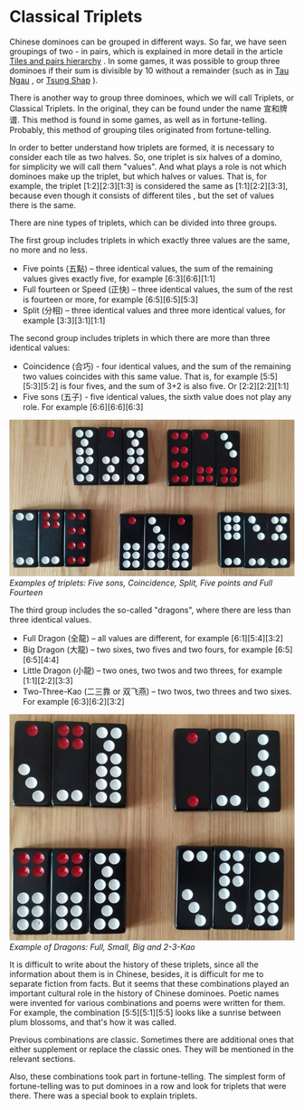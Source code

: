 # Classical Triplets

Chinese dominoes can be grouped in different ways. So far, we have seen groupings of two - in pairs, which is explained in more detail in the article [Tiles and pairs hierarchy](/gupai/tiles-and-pairs-hierarchy.html) . In some games, it was possible to group three dominoes if their sum is divisible by 10 without a remainder (such as in [Tau Ngau](/gupai/gambling-games/tau-ngau.html) , or [Tsung Shap](/gupai/fishing/tsung-shap.html) ). 

There is another way to group three dominoes, which we will call Triplets, or Classical Triplets. In the original, they can be found under the name 宣和牌谱. This method is found in some games, as well as in fortune-telling. Probably, this method of grouping tiles originated from fortune-telling. 

In order to better understand how triplets are formed, it is necessary to consider each tile as two halves. So, one triplet is six halves of a domino, for simplicity we will call them "values". And what plays a role is not which dominoes make up the triplet, but which halves or values. That is, for example, the triplet [1:2][2:3][1:3] is considered the same as [1:1][2:2][3:3], because even though it consists of different tiles , but the set of values there is the same. 

There are nine types of triplets, which can be divided into three groups. 

The first group includes triplets in which exactly three values are the same, no more and no less. 

 - Five points (五點) – three identical values, the sum of the remaining values gives exactly five, for example [6:3][6:6][1:1]
 - Full fourteen or Speed (正快) – three identical values, the sum of the rest is fourteen or more, for example [6:5][6:5][5:3]
 - Split (分相) – three identical values and three more identical values, for example [3:3][3:1][1:1]

The second group includes triplets in which there are more than three identical values: 

 - Coincidence (合巧) - four identical values, and the sum of the remaining two values coincides with this same value. That is, for example [5:5][5:3][5:2] is four fives, and the sum of 3+2 is also five. Or [2:2][2:2][1:1]
 - Five sons (五子) - five identical values, the sixth value does not play any role. For example [6:6][6:6][6:3]

![](/docs/assets/images/gupai/zen-triplets-1.jpg)  
_Examples of triplets: Five sons, Coincidence, Split, Five points and Full Fourteen_

The third group includes the so-called "dragons", where there are less than three identical values. 

 - Full Dragon (全龍) – all values are different, for example [6:1][5:4][3:2]
 - Big Dragon (大龍) – two sixes, two fives and two fours, for example [6:5][6:5][4:4]
 - Little Dragon (小龍) – two ones, two twos and two threes, for example [1:1][2:2][3:3]
 - Two-Three-Kao (二三靠 or 双飞燕) – two twos, two threes and two sixes. For example [6:3][6:2][3:2]

![](/docs/assets/images/gupai/zen-triplets-2-dragons.jpg)  
_Example of Dragons: Full, Small, Big and 2-3-Kao_

It is difficult to write about the history of these triplets, since all the information about them is in Chinese, besides, it is difficult for me to separate fiction from facts. But it seems that these combinations played an important cultural role in the history of Chinese dominoes. Poetic names were invented for various combinations and poems were written for them. For example, the combination [5:5][5:1][5:5] looks like a sunrise between plum blossoms, and that's how it was called. 

Previous combinations are classic. Sometimes there are additional ones that either supplement or replace the classic ones. They will be mentioned in the relevant sections. 

Also, these combinations took part in fortune-telling. The simplest form of fortune-telling was to put dominoes in a row and look for triplets that were there. There was a special book to explain triplets. 

